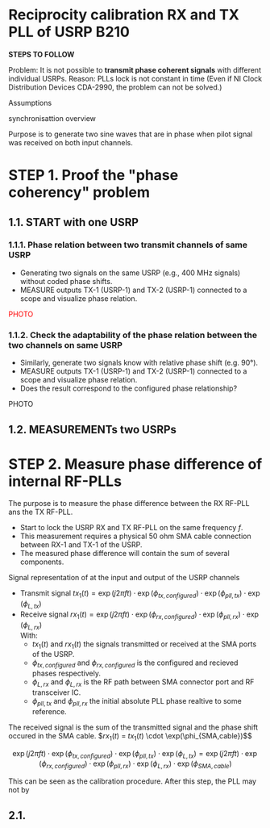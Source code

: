 # Reciprocity calibration RX and TX PLL of USRP B210
**STEPS TO FOLLOW**

Problem: It is not possible to **transmit phase coherent signals** with different individual USRPs.
Reason: PLLs lock is not constant in time (Even if NI Clock Distribution Devices CDA-2990, the problem can not be solved.) 

Assumptions

synchronisattion overview

Purpose is to generate two sine waves that are in phase when pilot signal was received on both input channels.

# STEP 1. Proof the "phase coherency" problem

## 1.1. START with one USRP

### 1.1.1. Phase relation between two transmit channels of same USRP
- Generating two signals on the same USRP (e.g., 400 MHz signals) without coded phase shifts.
- MEASURE outputs TX-1 (USRP-1) and TX-2 (USRP-1) connected to a scope and visualize phase relation.

<span style="color:red">PHOTO</span>

### 1.1.2. Check the adaptability of the phase relation between the two channels on same USRP
- Similarly, generate two signals know with relative phase shift (e.g. 90°).
- MEASURE outputs TX-1 (USRP-1) and TX-2 (USRP-1) connected to a scope and visualize phase relation.
- Does the result correspond to the configured phase relationship?

PHOTO

## 1.2. MEASUREMENTs two USRPs

# STEP 2. Measure phase difference of internal RF-PLLs 
The purpose is to measure the phase difference between the RX RF-PLL ans the TX RF-PLL. 
- Start to lock the USRP RX and TX RF-PLL on the same frequency $f$.
- This measurement requires a physical 50 ohm SMA cable connection between RX-1 and TX-1 of the USRP.
- The measured phase difference will contain the sum of several components.

Signal representation of at the input and output of the USRP channels <br>
* Transmit signal $tx_1(t) = \exp(j2\pi ft) \cdot \exp(\phi_{tx,configured}) \cdot \exp(\phi_{pll,tx}) \cdot \exp(\phi_{L,tx})$
* Receive signal $rx_1(t) = \exp(j2\pi ft) \cdot \exp(\phi_{rx,configured}) \cdot \exp(\phi_{pll,rx}) \cdot \exp(\phi_{L,rx})$ <br>
With: <br>
  - $tx_1(t)$ and $rx_1(t)$ the signals transmitted or received at the SMA ports of the USRP.
  - $\phi_{tx,configured}$ and $\phi_{rx,configured}$ is the configured and recieved phases respectively.
  - $\phi_{L,rx}$ and $\phi_{L,rx}$ is the RF path between SMA connector port and RF transceiver IC.
  - $\phi_{pll,tx}$ and $\phi_{pll,rx}$ the initial absolute PLL phase realtive to some reference.

<!-- Multiplying transmit signal $tx_1(t)$ with receive signal $rx_1(t)$ gives the phase shift introduced by the SMA cable. -->
The received signal is the sum of the transmitted signal and the phase shift occured in the SMA cable.
$$rx_1(t)$ = $tx_1(t)$ \cdot \exp(\phi_{SMA,cable})$$

$$\exp(j2\pi ft) \cdot \exp(\phi_{tx,configured}) \cdot \exp(\phi_{pll,tx}) \cdot \exp(\phi_{L,tx}) = \exp(j2\pi ft) \cdot \exp(\phi_{rx,configured}) \cdot \exp(\phi_{pll,rx}) \cdot \exp(\phi_{L,rx}) \cdot \exp(\phi_{SMA,cable})$$

<!-- \begin{equation}
\phi_{RX2} = \Delta\phi 
\end{equation}
$$ -->

This can be seen as the calibration procedure.
After this step, the PLL may not by 


## 2.1. 




